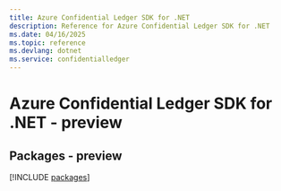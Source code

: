 ```yaml
---
title: Azure Confidential Ledger SDK for .NET
description: Reference for Azure Confidential Ledger SDK for .NET
ms.date: 04/16/2025
ms.topic: reference
ms.devlang: dotnet
ms.service: confidentialledger
---
```

# Azure Confidential Ledger SDK for .NET - preview
## Packages - preview
[!INCLUDE [packages](confidential-ledger-index.md)]